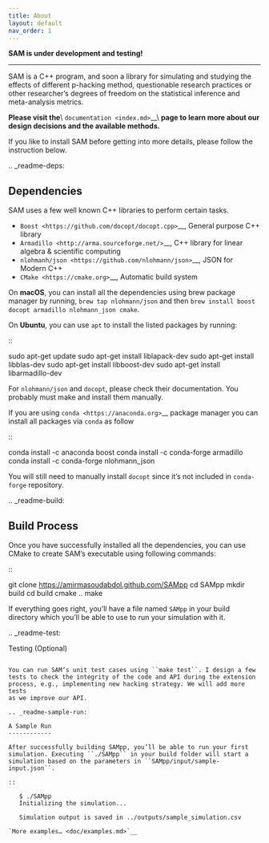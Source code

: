 ```yaml
---
title: About
layout: default
nav_order: 1
---
```


   **SAM is under development and testing!**

--------------

SAM is a C++ program, and soon a library for simulating and studying the
effects of different p-hacking method, questionable research practices
or other researcher’s degrees of freedom on the statistical inference
and meta-analysis metrics.

**Please visit the**\ `documentation <index.md>`__\ **page to learn more
about our design decisions and the available methods.**

If you like to install SAM before getting into more details, please
follow the instruction below.

.. _readme-deps:

Dependencies
------------

SAM uses a few well known C++ libraries to perform certain tasks.

-  `Boost <https://github.com/docopt/docopt.cpp>`__, General purpose C++
   library
-  `Armadillo <http://arma.sourceforge.net/>`__, C++ library for linear
   algebra & scientific computing
-  `nlohmanh/json <https://github.com/nlohmann/json>`__, JSON for Modern
   C++
-  `CMake <https://cmake.org>`__, Automatic build system

On **macOS**, you can install all the dependencies using brew package
manager by running, ``brew tap nlohmann/json`` and then
``brew install boost docopt armadillo nlohmann_json cmake``.

On **Ubuntu**, you can use ``apt`` to install the listed packages by
running:

::

   sudo apt-get update
   sudo apt-get install liblapack-dev
   sudo apt-get install libblas-dev
   sudo apt-get install libboost-dev
   sudo apt-get install libarmadillo-dev

For ``nlohmann/json`` and ``docopt``, please check their documentation.
You probably must make and install them manually.

If you are using `conda <https://anaconda.org>`__ package manager you
can install all packages via ``conda`` as follow

::

   conda install -c anaconda boost
   conda install -c conda-forge armadillo
   conda install -c conda-forge nlohmann_json

You will still need to manually install ``docopt`` since it’s not
included in ``conda-forge`` repository.

.. _readme-build:

Build Process
-------------

Once you have successfully installed all the dependencies, you can use
CMake to create SAM’s executable using following commands:

::

   git clone https://amirmasoudabdol.github.com/SAMpp
   cd SAMpp
   mkdir build
   cd build
   cmake ..
   make

If everything goes right, you’ll have a file named ``SAMpp`` in your
build directory which you’ll be able to use to run your simulation with
it.

.. _readme-test:

Testing (Optional)
~~~~~~~~~~~~~~~~~~

You can run SAM‘s unit test cases using ``make test``. I design a few
tests to check the integrity of the code and API during the extension
process, e.g., implementing new hacking strategy. We will add more tests
as we improve our API.

.. _readme-sample-run:

A Sample Run
------------

After successfully building SAMpp, you’ll be able to run your first
simulation. Executing ``./SAMpp`` in your build folder will start a
simulation based on the parameters in ``SAMpp/input/sample-input.json``.

::

   $ ./SAMpp
   Initializing the simulation...

   Simulation output is saved in ../outputs/sample_simulation.csv

`More examples… <doc/examples.md>`__
